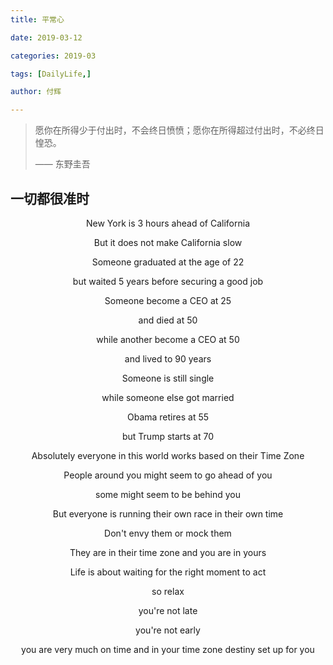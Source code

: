 ```yaml
---
title: 平常心

date: 2019-03-12

categories: 2019-03

tags: [DailyLife,]

author: 付辉

---
```



> 愿你在所得少于付出时，不会终日愤愤；愿你在所得超过付出时，不必终日惶恐。
>
> —— 东野圭吾



## 一切都很准时

<center>
    New York is 3 hours ahead of California


But it does not make California slow

Someone graduated at the age of 22

but waited 5 years before securing a good job

Someone become a CEO at 25

and died at 50

while another become a CEO at 50

and lived to 90 years

Someone is still single 

while someone else got married

Obama retires at 55

but Trump starts at 70

Absolutely everyone in this world works based on their Time Zone

People around you might seem to go ahead of you

some might seem to be behind you 

But everyone is running their own race in their own time

Don't envy them or mock them

They are in their time zone and you are in yours

Life is about waiting for the right moment to act

so relax 

you're not late 

you're not early

you are very much on time and in your time zone destiny set up for you

</center>